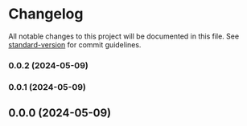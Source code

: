 # Changelog

All notable changes to this project will be documented in this file. See [standard-version](https://github.com/conventional-changelog/standard-version) for commit guidelines.

### 0.0.2 (2024-05-09)

### 0.0.1 (2024-05-09)

## 0.0.0 (2024-05-09)

